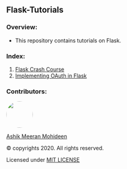 ## Flask-Tutorials

### Overview:
* This repository contains tutorials on Flask.

### Index:
1. [Flask Crash Course](https://github.com/ASHIK11ab/Flask-Tutorials/tree/flask-crash-course)
1. [Implementing OAuth in Flask](https://github.com/ASHIK11ab/Flask-Tutorials/tree/OAuth-implementation)

### Contributors:
<a href="https://github.com/ASHIK11ab">
  <img style="border-radius: 50px" src="https://avatars2.githubusercontent.com/u/58099865?s=460&u=dc835e2281a9265edf2b48059f1c8151be89a1b1&v=4" width="70px" height = "70px"> 
</a> 

[Ashik Meeran Mohideen](https://github.com/ASHIK11ab)

&copy; copyrights 2020. All rights reserved.

Licensed under [MIT LICENSE](https://github.com/ASHIK11ab/Flask-Tutorials/blob/main/LICENSE)
